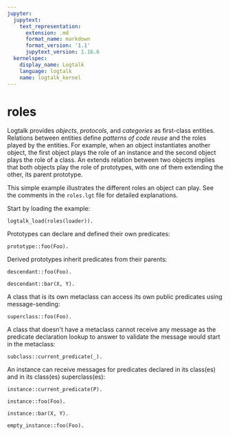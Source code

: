 ```yaml
---
jupyter:
  jupytext:
    text_representation:
      extension: .md
      format_name: markdown
      format_version: '1.1'
      jupytext_version: 1.16.6
  kernelspec:
    display_name: Logtalk
    language: logtalk
    name: logtalk_kernel
---
```


<!--
________________________________________________________________________

This file is part of Logtalk <https://logtalk.org/>  
SPDX-FileCopyrightText: 1998-2025 Paulo Moura <pmoura@logtalk.org>  
SPDX-License-Identifier: Apache-2.0

Licensed under the Apache License, Version 2.0 (the "License");
you may not use this file except in compliance with the License.
You may obtain a copy of the License at

    http://www.apache.org/licenses/LICENSE-2.0

Unless required by applicable law or agreed to in writing, software
distributed under the License is distributed on an "AS IS" BASIS,
WITHOUT WARRANTIES OR CONDITIONS OF ANY KIND, either express or implied.
See the License for the specific language governing permissions and
limitations under the License.
________________________________________________________________________
-->

# roles

Logtalk provides _objects_, _protocols_, and _categories_ as first-class
entities. Relations between entities define _patterns of code reuse_ and
the roles played by the entities. For example, when an object instantiates
another object, the first object plays the role of an instance and the
second object plays the role of a class. An extends relation between two
objects implies that both objects play the role of prototypes, with one
of them extending the other, its parent prototype.

This simple example illustrates the different roles an object can play.
See the comments in the `roles.lgt` file for detailed explanations.

Start by loading the example:

```logtalk
logtalk_load(roles(loader)).
```

Prototypes can declare and defined their own predicates:

```logtalk
prototype::foo(Foo).
```

<!--
Foo = 1.
-->

Derived prototypes inherit predicates from their parents:

```logtalk
descendant::foo(Foo).
```

<!--
Foo = 2.
-->

```logtalk
descendant::bar(X, Y).
```

<!--
X = 1, Y = 2.
-->

A class that is its own metaclass can access its own public predicates
using message-sending:

```logtalk
superclass::foo(Foo).
```

<!--
Foo = 1
-->

A class that doesn't have a metaclass cannot receive any message as
the predicate declaration lookup to answer to validate the message
would start in the metaclass:

```logtalk
subclass::current_predicate(_).
```

<!--
false.
-->

An instance can receive messages for predicates declared in its
class(es) and in its class(es) superclass(es):

```logtalk
instance::current_predicate(P).
```

<!--
P = bar/2 ;
P = foo/1 ;
false.
-->

```logtalk
instance::foo(Foo).
```

<!--
Foo = 2.
-->

```logtalk
instance::bar(X, Y).
```

<!--
X = 1, Y = 2.
-->

```logtalk
empty_instance::foo(Foo).
```

<!--
Foo = 1.
-->

